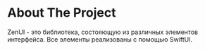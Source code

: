 # About The Project
ZenUI - это библиотека, состояющую из различных элементов интерфейса. Все элементы реализованы с помощью SwiftUI.
